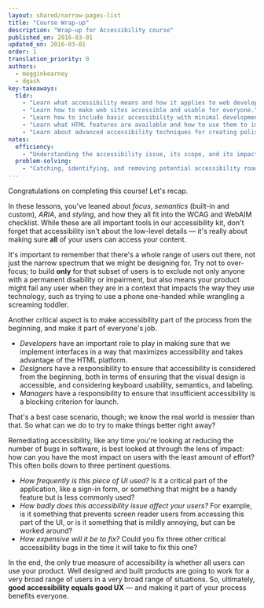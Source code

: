 ```yaml
---
layout: shared/narrow-pages-list
title: "Course Wrap-up"
description: "Wrap-up for Accessibility course"
published_on: 2016-03-01
updated_on: 2016-03-01
order: 1
translation_priority: 0
authors:
  - megginkearney
  - dgash
key-takeaways:
  tldr: 
    - "Learn what accessibility means and how it applies to web development."
    - "Learn how to make web sites accessible and usable for everyone."
    - "Learn how to include basic accessibility with minimal development impace."
    - "Learn what HTML features are available and how to use them to improve accessibility."
    - "Learn about advanced accessibility techniques for creating polished accessibility experiences."
notes:
  efficiency:
    - "Understanding the accessibility issue, its scope, and its impact can make you a better web developer."
  problem-solving:
    - "Catching, identifying, and removing potential accessibility roadblocks before they happen can improve your development process and reduce maintenance requirements."
---
```


Congratulations on completing this course! Let's recap.

In these lessons, you've leaned about *focus*, *semantics* (built-in and custom), *ARIA*, and *styling*, and how they all fit into the WCAG and WebAIM checklist. While these are all important tools in our accessibility kit, don't forget that accessibility isn't about the low-level details &mdash; it's really about making sure **all** of your users can access your content.

It's important to remember that there's a whole range of users out there, not just the narrow spectrum that we might be designing for. Try not to over-focus; to build **only** for that subset of users is to exclude not only anyone with a permanent disability or impairment, but also means your product might fail any user when they are in a context that impacts the way they use technology, such as trying to use a phone one-handed while wrangling a screaming toddler.

Another critical aspect is to make accessibility part of the process from the beginning, and make it part of everyone's job.

 - *Developers* have an important role to play in making sure that we implement interfaces in a way that maximizes accessibility and takes advantage of the HTML platform.
 - *Designers* have a responsibility to ensure that accessibility is considered from the beginning, both in terms of ensuring that the visual design is accessible, and considering keyboard usability, semantics, and labeling.
 - *Managers* have a responsibility to ensure that insufficient accessibility is a blocking criterion for launch.

That's a best case scenario, though; we know the real world is messier than that. So what can we do to try to make things better right away?

Remediating accessibility, like any time you're looking at reducing the number of bugs in software, is best looked at through the lens of impact: how can you have the most impact on users with the least amount of effort? This often boils down to three pertinent questions.

 - *How frequently is this piece of UI used?* Is it a critical part of the application, like a sign-in form, or something that might be a handy feature but is less commonly used?
 - *How badly does this accessibility issue affect your users?* For example, is it something that prevents screen reader users from accessing this part of the UI, or is it something that is mildly annoying, but can be worked around?
 - *How expensive will it be to fix?* Could you fix three other critical accessibility bugs in the time it will take to fix this one?

In the end, the only true measure of accessibility is whether all users can use your product. Well designed and built products are going to work for a very broad range of users in a very broad range of situations. So, ultimately, **good accessibility equals good UX** &mdash; and making it part of your process benefits everyone.

